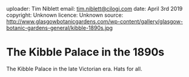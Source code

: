 uploader: Tim Niblett
email: tim.niblett@cilogi.com
date: April 3rd 2019
copyright: Unknown
licence: Unknown
source: http://www.glasgowbotanicgardens.com/wp-content/gallery/glasgow-botanic-gardens-general/kibble-1890s.jpg

# The Kibble Palace in the 1890s

The Kibble Palace in the late Victorian era. Hats for all.